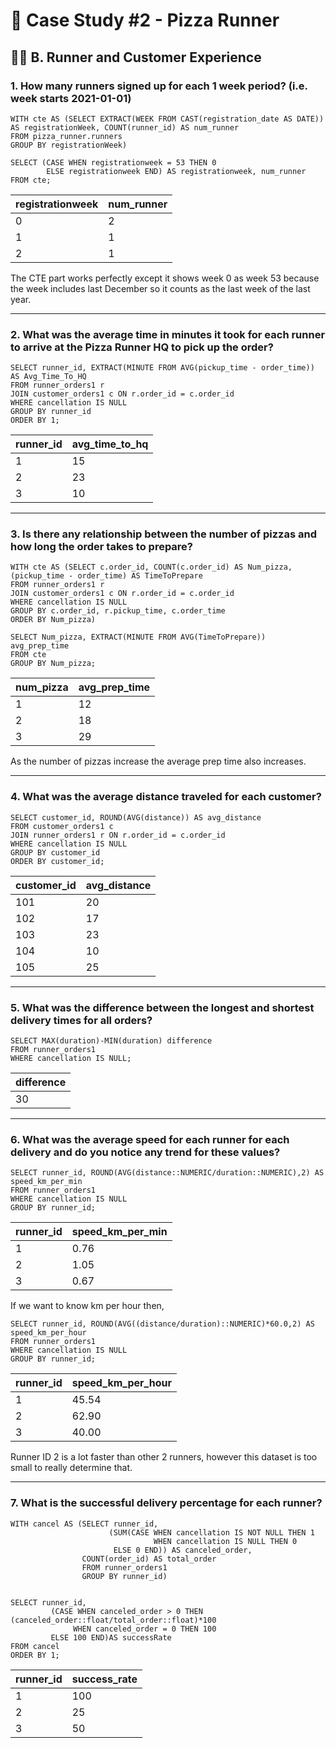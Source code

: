 # 🍕 Case Study #2 - Pizza Runner
## 🏃‍♂️ B. Runner and Customer Experience
### 1. How many runners signed up for each 1 week period? (i.e. week starts 2021-01-01)

```TSQL
WITH cte AS (SELECT EXTRACT(WEEK FROM CAST(registration_date AS DATE)) AS registrationWeek, COUNT(runner_id) AS num_runner
FROM pizza_runner.runners
GROUP BY registrationWeek)

SELECT (CASE WHEN registrationweek = 53 THEN 0
        ELSE registrationweek END) AS registrationweek, num_runner
FROM cte;
```

| registrationweek | num_runner |
|------------------|------------|
| 0                | 2          |
| 1                | 1          |
| 2                | 1          |

The CTE part works perfectly except it shows week 0 as week 53 because the week includes last December so it counts as the last week of the last year. 

---

### 2. What was the average time in minutes it took for each runner to arrive at the Pizza Runner HQ to pick up the order?

```TSQL
SELECT runner_id, EXTRACT(MINUTE FROM AVG(pickup_time - order_time)) AS Avg_Time_To_HQ
FROM runner_orders1 r
JOIN customer_orders1 c ON r.order_id = c.order_id
WHERE cancellation IS NULL
GROUP BY runner_id
ORDER BY 1;
```

| runner_id | avg_time_to_hq |
|-----------|----------------|
| 1         | 15             |
| 2         | 23             |
| 3         | 10             |

---

### 3. Is there any relationship between the number of pizzas and how long the order takes to prepare?

```TSQL
WITH cte AS (SELECT c.order_id, COUNT(c.order_id) AS Num_pizza, (pickup_time - order_time) AS TimeToPrepare
FROM runner_orders1 r
JOIN customer_orders1 c ON r.order_id = c.order_id
WHERE cancellation IS NULL
GROUP BY c.order_id, r.pickup_time, c.order_time         
ORDER BY Num_pizza)

SELECT Num_pizza, EXTRACT(MINUTE FROM AVG(TimeToPrepare)) avg_prep_time
FROM cte
GROUP BY Num_pizza;
```

| num_pizza | avg_prep_time |
|-----------|---------------|
| 1         | 12            |
| 2         | 18            |
| 3         | 29            |

As the number of pizzas increase the average prep time also increases. 

---

### 4. What was the average distance traveled for each customer?

```TSQL
SELECT customer_id, ROUND(AVG(distance)) AS avg_distance
FROM customer_orders1 c
JOIN runner_orders1 r ON r.order_id = c.order_id
WHERE cancellation IS NULL
GROUP BY customer_id
ORDER BY customer_id;
```

| customer_id | avg_distance |
|-------------|--------------|
| 101         | 20           |
| 102         | 17           |
| 103         | 23           |
| 104         | 10           |
| 105         | 25           |


---

### 5. What was the difference between the longest and shortest delivery times for all orders?

```TSQL
SELECT MAX(duration)-MIN(duration) difference
FROM runner_orders1
WHERE cancellation IS NULL;
```

| difference | 
|-------------|
| 30         |

---

### 6. What was the average speed for each runner for each delivery and do you notice any trend for these values?

```TSQL
SELECT runner_id, ROUND(AVG(distance::NUMERIC/duration::NUMERIC),2) AS speed_km_per_min
FROM runner_orders1
WHERE cancellation IS NULL
GROUP BY runner_id;
```

| runner_id | speed_km_per_min |
|-----------|------------------|
| 1         | 0.76             |
| 2         | 1.05             |
| 3         | 0.67             |

If we want to know km per hour then,

```TSQL
SELECT runner_id, ROUND(AVG((distance/duration)::NUMERIC)*60.0,2) AS speed_km_per_hour
FROM runner_orders1
WHERE cancellation IS NULL
GROUP BY runner_id;
```

| runner_id | speed_km_per_hour |
|-----------|------------------|
| 1         | 45.54            |
| 2         | 62.90            |
| 3         | 40.00            |

Runner ID 2 is a lot faster than other 2 runners, however this dataset is too small to really determine that.

---

### 7. What is the successful delivery percentage for each runner?

```TSQL
WITH cancel AS (SELECT runner_id, 
                      (SUM(CASE WHEN cancellation IS NOT NULL THEN 1
                                WHEN cancellation IS NULL THEN 0
                       ELSE 0 END)) AS canceled_order,
                COUNT(order_id) AS total_order
                FROM runner_orders1
                GROUP BY runner_id)
                
                
SELECT runner_id, 
         (CASE WHEN canceled_order > 0 THEN (canceled_order::float/total_order::float)*100
              WHEN canceled_order = 0 THEN 100
         ELSE 100 END)AS successRate
FROM cancel
ORDER BY 1;
```

| runner_id | success_rate |
|-----------|--------------|
| 1         | 100          |
| 2         | 25           |
| 3         | 50           |
